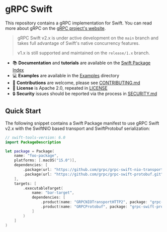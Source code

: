 # gRPC Swift

This repository contains a gRPC implementation for Swift. You can read more
about gRPC on the [gRPC project's website][grpcio].

> gRPC Swift v2.x is under active development on the `main` branch and takes
> full advantage of Swift's native concurrency features.
>
> v1.x is still supported and maintained on the `release/1.x` branch.

- 📚 **Documentation** and **tutorials** are available on the [Swift Package Index][spi-grpc-swift]
- 💻 **Examples** are available in the [Examples](Examples) directory
- 🚀 **Contributions** are welcome, please see [CONTRIBUTING.md](CONTRIBUTING.md)
- 🪪 **License** is Apache 2.0, repeated in [LICENSE](License)
- 🔒 **Security** issues should be reported via the process in [SECURITY.md](SECURITY.md)

## Quick Start

The following snippet contains a Swift Package manifest to use gRPC Swift v2.x with
the SwiftNIO based transport and SwiftProtobuf serialization:

```swift
// swift-tools-version: 6.0
import PackageDescription

let package = Package(
    name: "foo-package",
    platforms: [.macOS("15.0")],
    dependencies: [
        .package(url: "https://github.com/grpc/grpc-swift-nio-transport.git", from: "1.0.0-alpha.1"),
        .package(url: "https://github.com/grpc/grpc-swift-protobuf.git", from: "1.0.0-alpha.1"),
    ],
    targets: [
        .executableTarget(
            name: "bar-target",
            dependencies: [
                .product(name: "GRPCNIOTransportHTTP2", package: "grpc-swift-nio-transport"),
                .product(name: "GRPCProtobuf", package: "grpc-swift-protobuf"),
            ]
        )
    ]
)
```

[gh-grpc]: https://github.com/grpc/grpc
[grpcio]: https://grpc.io
[spi-grpc-swift]: https://swiftpackageindex.com/grpc/grpc-swift/documentation
